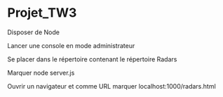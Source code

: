 # Projet_TW3

Disposer de Node

Lancer une console en mode administrateur

Se placer dans le répertoire contenant le répertoire Radars

Marquer node server.js

Ouvrir un navigateur et comme URL marquer localhost:1000/radars.html
